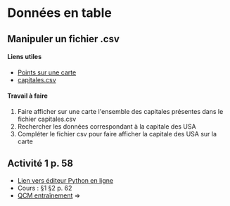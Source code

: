 # Données en table
## Manipuler un fichier .csv
#### Liens utiles
* [Points sur une carte](https://www.cahier-nsi.fr/livecsvmap2/)
* [capitales.csv](https://github.com/thfruchart/1nsi/blob/main/S4/capitales.csv)

#### Travail à faire
1. Faire afficher sur une carte l'ensemble des capitales présentes dans le fichier capitales.csv
2. Rechercher les données correspondant à la capitale des USA
3. Compléter le fichier csv pour faire afficher la capitale des USA sur la carte

## Activité 1 p. 58
* [Lien vers éditeur Python en ligne](https://www.cahier-nsi.fr/webpython/?template=Seq4_activite1.py)
* Cours : §1 §2 p. 62
* [QCM entraînement](https://genumsi.inria.fr/qcm.php?h=9edf61f67a09b941548fd3de292bfad6)  => [](https://genumsi.inria.fr/qcm-corrige.php?cle=Mzc2OzQ3NDs1ODk7NTkwOzU5NDs2MzE7NjM1OzYzNjs3MTY7NzE3OzgwNDs5NzI7MTAxNDsxNzYw)
